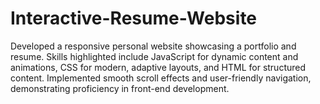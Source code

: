 # Interactive-Resume-Website
Developed a responsive personal website showcasing a portfolio and resume. Skills highlighted include JavaScript for dynamic content and animations, CSS for modern, adaptive layouts, and HTML for structured content. Implemented smooth scroll effects and user-friendly navigation, demonstrating proficiency in front-end development.
